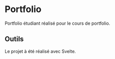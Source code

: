 # Portfolio

Portfolio étudiant réalisé pour le cours de portfolio.

## Outils

Le projet à été réalisé avec Svelte.
